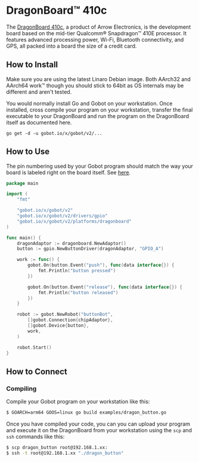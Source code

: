 # DragonBoard™ 410c

The [DragonBoard 410c](http://www.96boards.org/product/dragonboard410c/), a product of Arrow Electronics, is the development board based on the mid-tier Qualcomm® Snapdragon™ 410E processor. It features advanced processing power, Wi-Fi, Bluetooth connectivity, and GPS, all packed into a board the size of a credit card.

## How to Install

Make sure you are using the latest Linaro Debian image. Both AArch32 and AArch64 work™ though you should stick to 64bit as OS internals may be different and aren't tested.

You would normally install Go and Gobot on your workstation. Once installed, cross compile your program on your workstation, transfer the final executable to your DragonBoard and run the program on the DragonBoard itself as documented here.

```
go get -d -u gobot.io/x/gobot/v2/...
```

## How to Use

The pin numbering used by your Gobot program should match the way your board is labeled right on the board itself. See [here](https://www.96boards.org/db410c-getting-started/HardwareDocs/HWUserManual.md/).

```go
package main

import (
    "fmt"

    "gobot.io/x/gobot/v2"
    "gobot.io/x/gobot/v2/drivers/gpio"
    "gobot.io/x/gobot/v2/platforms/dragonboard"
)

func main() {
    dragonAdaptor := dragonboard.NewAdaptor()
    button := gpio.NewButtonDriver(dragonAdaptor, "GPIO_A")

    work := func() {
        gobot.On(button.Event("push"), func(data interface{}) {
            fmt.Println("button pressed")
        })

        gobot.On(button.Event("release"), func(data interface{}) {
            fmt.Println("button released")
        })
    }

    robot := gobot.NewRobot("buttonBot",
        []gobot.Connection{chipAdaptor},
        []gobot.Device{button},
        work,
    )

    robot.Start()
}
```

## How to Connect

### Compiling

Compile your Gobot program on your workstation like this:

```bash
$ GOARCH=arm64 GOOS=linux go build examples/dragon_button.go
```

Once you have compiled your code, you can you can upload your program and execute it on the DragonBoard from your workstation using the `scp` and `ssh` commands like this:

```bash
$ scp dragon_button root@192.168.1.xx:
$ ssh -t root@192.168.1.xx "./dragon_button"
```
